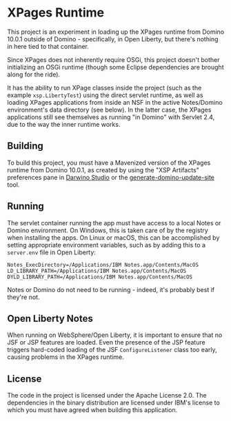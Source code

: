 # XPages Runtime

This project is an experiment in loading up the XPages runtime from Domino 10.0.1 outside of Domino - specifically, in Open Liberty, but there's nothing in here tied to that container.

Since XPages does not inherently require OSGi, this project doesn't bother initializing an OSGi runtime (though some Eclipse dependencies are brought along for the ride).

It has the ability to run XPage classes inside the project (such as the example `xsp.LibertyTest`) using the direct servlet runtime, as well as loading XPages applications from inside an NSF in the active Notes/Domino environment's data directory (see below). In the latter case, the XPages applications still see themselves as running "in Domino" with Servlet 2.4, due to the way the inner runtime works.

## Building

To build this project, you must have a Mavenized version of the XPages runtime from Domino 10.0.1, as created by using the "XSP Artifacts" preferences pane in [Darwino Studio](https://www.darwino.com) or the [generate-domino-update-site](https://github.com/OpenNTF/generate-domino-update-site) tool.

## Running

The servlet container running the app must have access to a local Notes or Domino environment. On Windows, this is taken care of by the registry when installing the apps. On Linux or macOS, this can be accomplished by setting appropriate environment variables, such as by adding this to a `server.env` file in Open Liberty:

```
Notes_ExecDirectory=/Applications/IBM Notes.app/Contents/MacOS
LD_LIBRARY_PATH=/Applications/IBM Notes.app/Contents/MacOS
DYLD_LIBRARY_PATH=/Applications/IBM Notes.app/Contents/MacOS
```

Notes or Domino do not need to be running - indeed, it's probably best if they're not.

## Open Liberty Notes

When running on WebSphere/Open Liberty, it is important to ensure that no JSF or JSP features are loaded. Even the presence of the JSP feature triggers hard-coded loading of the JSF `ConfigureListener` class too early, causing problems in the XPages runtime.

## License

The code in the project is licensed under the Apache License 2.0. The dependencies in the binary distribution are licensed under IBM's license to which you must have agreed when building this application.